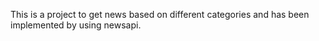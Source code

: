 This is a project to get news based on different categories and has been implemented by using newsapi.
